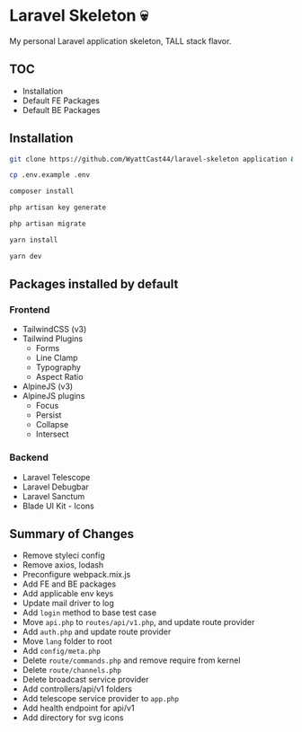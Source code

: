 # Laravel Skeleton 💀

My personal Laravel application skeleton, TALL stack flavor.

## TOC

- Installation
- Default FE Packages
- Default BE Packages

## Installation

```bash
git clone https://github.com/WyattCast44/laravel-skeleton application && cd application
```

```bash
cp .env.example .env
```

```bash
composer install
```

```bash
php artisan key generate
```

```bash
php artisan migrate
```

```bash
yarn install
```

```bash
yarn dev
```

## Packages installed by default

### Frontend

- TailwindCSS (v3)
- Tailwind Plugins
    - Forms
    - Line Clamp
    - Typography
    - Aspect Ratio
- AlpineJS (v3)
- AlpineJS plugins
    - Focus
    - Persist
    - Collapse
    - Intersect

### Backend

- Laravel Telescope
- Laravel Debugbar
- Laravel Sanctum
- Blade UI Kit - Icons

## Summary of Changes

- Remove styleci config
- Remove axios, lodash
- Preconfigure webpack.mix.js
- Add FE and BE packages
- Add applicable env keys
- Update mail driver to log
- Add `login` method to base test case
- Move `api.php` to `routes/api/v1.php`, and update route provider
- Add `auth.php` and update route provider
- Move `lang` folder to root
- Add `config/meta.php`
- Delete `route/commands.php` and remove require from kernel
- Delete `route/channels.php`
- Delete broadcast service provider
- Add controllers/api/v1 folders
- Add telescope service provider to `app.php`
- Add health endpoint for api/v1
- Add directory for svg icons
